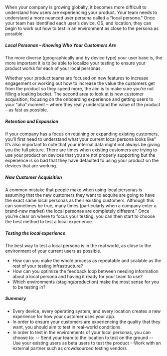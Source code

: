 When your company is growing globally, it becomes more difficult to understand how users are experiencing your product. Your team needs to understand a more nuanced user persona called a “local persona.” Once your team has identified each user’s device, OS, and location, they can begin to work out how to test in an environment as close to the persona as possible.


##### Local Personas – Knowing Who Your Customers Are
The more diverse (geographically and by device type) your user base is, the more important it is to be able to localize your testing to ensure your product works for each of your local personas.

Whether your product teams are focused on new features to increase engagement or working out how to increase the value the customers get from the product so they spend more, the aim is to make sure you’re not filling a leaking bucket.
The second area to look at is new customer acquisition, focusing on the onboarding experience and getting users to your “aha” moment – where they really understand the value of the product – as fast as possible.


##### Retention and Expansion
If your company has a focus on retaining or expanding existing customers, you’ll first need to understand what your current local persona looks like”
It’s also important to note that your internal data might not always be giving you the full picture. There are times when existing customers are trying to use your product on devices that you are not properly supporting but the experience is so bad that they have defaulted to using your product on the devices that are working.

##### New Customer Acquisition
A common mistake that people make when using local personas is assuming that the new customers they want to acquire are going to have the exact same local personas as their existing customers. Although this can sometimes be true, many times (particularly when a company enter a brand-new market) the local personas are completely different.”
Once you’re clear on where to focus your testing, you can then start to choose the best method to test a local experience.


##### Testing the local experience
The best way to test a local persona is in the real world, as close to the environment of your current users as possible.

- How can you make the whole process as repeatable and scalable as the rest of your testing infrastructure?
- How can you optimize the feedback loop between needing information about a local persona and having it ready for your team to use?
- Which environments (staging/production) make the most sense for you to be testing in?



##### Summary
- Every device, every operating system, and every location creates a new experience for how your customer uses your app.
- In order to ensure your customers are experiencing the quality that they want, you should aim to test in real-world conditions.
- In order to test in the environments of your local personas, you can choose to:
	-- Send your team to the location to test on the ground
	-- Use your existing users as beta users to test the product
	--Work with an external partner such as crowdsourced testing vendors


